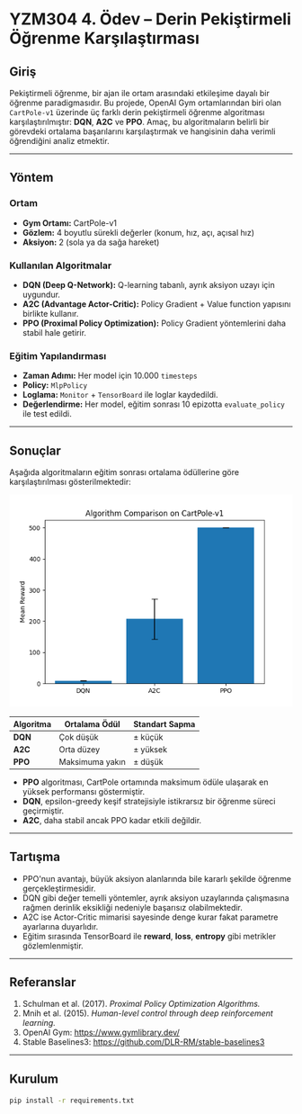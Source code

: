 # YZM304 4. Ödev – Derin Pekiştirmeli Öğrenme Karşılaştırması

## Giriş

Pekiştirmeli öğrenme, bir ajan ile ortam arasındaki etkileşime dayalı bir öğrenme paradigmasıdır. Bu projede, OpenAI Gym ortamlarından biri olan `CartPole-v1` üzerinde üç farklı derin pekiştirmeli öğrenme algoritması karşılaştırılmıştır: **DQN**, **A2C** ve **PPO**. Amaç, bu algoritmaların belirli bir görevdeki ortalama başarılarını karşılaştırmak ve hangisinin daha verimli öğrendiğini analiz etmektir.

---

## Yöntem

### Ortam

- **Gym Ortamı:** CartPole-v1
- **Gözlem:** 4 boyutlu sürekli değerler (konum, hız, açı, açısal hız)
- **Aksiyon:** 2 (sola ya da sağa hareket)

### Kullanılan Algoritmalar

- **DQN (Deep Q-Network):** Q-learning tabanlı, ayrık aksiyon uzayı için uygundur.
- **A2C (Advantage Actor-Critic):** Policy Gradient + Value function yapısını birlikte kullanır.
- **PPO (Proximal Policy Optimization):** Policy Gradient yöntemlerini daha stabil hale getirir.

### Eğitim Yapılandırması

- **Zaman Adımı:** Her model için 10.000 `timesteps`
- **Policy:** `MlpPolicy`
- **Loglama:** `Monitor` + `TensorBoard` ile loglar kaydedildi.
- **Değerlendirme:** Her model, eğitim sonrası 10 epizotta `evaluate_policy` ile test edildi.

---

## Sonuçlar

Aşağıda algoritmaların eğitim sonrası ortalama ödüllerine göre karşılaştırılması gösterilmektedir:

![Karşılaştırma Grafiği](comparison_results.png)

| Algoritma | Ortalama Ödül | Standart Sapma |
|-----------|----------------|----------------|
| **DQN**   | Çok düşük      | ± küçük        |
| **A2C**   | Orta düzey     | ± yüksek       |
| **PPO**   | Maksimuma yakın| ± düşük        |

- **PPO** algoritması, CartPole ortamında maksimum ödüle ulaşarak en yüksek performansı göstermiştir.
- **DQN**, epsilon-greedy keşif stratejisiyle istikrarsız bir öğrenme süreci geçirmiştir.
- **A2C**, daha stabil ancak PPO kadar etkili değildir.

---

## Tartışma

- PPO'nun avantajı, büyük aksiyon alanlarında bile kararlı şekilde öğrenme gerçekleştirmesidir.
- DQN gibi değer temelli yöntemler, ayrık aksiyon uzaylarında çalışmasına rağmen derinlik eksikliği nedeniyle başarısız olabilmektedir.
- A2C ise Actor-Critic mimarisi sayesinde denge kurar fakat parametre ayarlarına duyarlıdır.
- Eğitim sırasında TensorBoard ile **reward**, **loss**, **entropy** gibi metrikler gözlemlenmiştir.

---

## Referanslar

1. Schulman et al. (2017). *Proximal Policy Optimization Algorithms.*
2. Mnih et al. (2015). *Human-level control through deep reinforcement learning.*
3. OpenAI Gym: https://www.gymlibrary.dev/
4. Stable Baselines3: https://github.com/DLR-RM/stable-baselines3

---

## Kurulum

```bash
pip install -r requirements.txt
